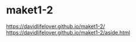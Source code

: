 # maket1-2
  https://davidlifelover.github.io/maket1-2/
  https://davidlifelover.github.io/maket1-2/aside.html
